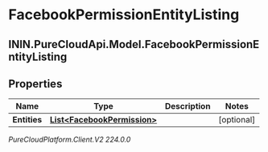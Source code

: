 # FacebookPermissionEntityListing

## ININ.PureCloudApi.Model.FacebookPermissionEntityListing

## Properties

|Name | Type | Description | Notes|
|------------ | ------------- | ------------- | -------------|
| **Entities** | [**List&lt;FacebookPermission&gt;**](FacebookPermission) |  | [optional] |



_PureCloudPlatform.Client.V2 224.0.0_
